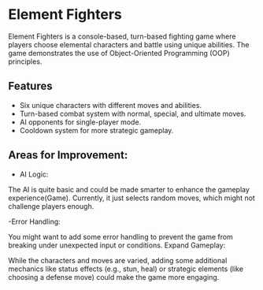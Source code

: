 # Element Fighters

Element Fighters is a console-based, turn-based fighting game where players choose elemental characters and battle using unique abilities. The game demonstrates the use of Object-Oriented Programming (OOP) principles.

## Features
- Six unique characters with different moves and abilities.
- Turn-based combat system with normal, special, and ultimate moves.
- AI opponents for single-player mode.
- Cooldown system for more strategic gameplay.

## Areas for Improvement:

- AI Logic:

The AI is quite basic and could be made smarter to enhance the gameplay experience​(Game). Currently, it just selects random moves, which might not challenge players enough. 

-Error Handling:

You might want to add some error handling to prevent the game from breaking under unexpected input or conditions.
Expand Gameplay:

While the characters and moves are varied, adding some additional mechanics like status effects (e.g., stun, heal) or strategic elements (like choosing a defense move) could make the game more engaging.
